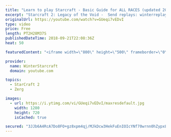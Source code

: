```yaml
---
title: "Learn to play Starcraft - Basic Guide for ALL RACES (updated 2017) #2"
excerpt: "Starcraft 2: Legacy of the Void -  Send replays: winterreplays@gmail.com ( -- Watch live at https://www.twitch.tv/wintergaming"
originalUrl: https://youtube.com/watch?v=GUeqi7vEDvI
type: video
price: Free
length: PT2H28M37S
publishedDateTime: 2018-09-21T22:08:36Z
heat: 50

featuredContent: "<iframe width=\"800\" height=\"500\" frameborder=\"0\" src=\"https://www.youtube.com/embed/GUeqi7vEDvI\" allow=\"accelerometer; autoplay; encrypted-media; gyroscope; picture-in-picture\" allowfullscreen></iframe>"

provider:
  name: WinterStarcraft
  domain: youtube.com

topics:
  - StarCraft 2
  - Zerg

images:
  - url: https://i.ytimg.com/vi/GUeqi7vEDvI/maxresdefault.jpg
    width: 1280
    height: 720
    isCached: true

secured: "3JJb6A4RcA7Do8FO+gz8xpm4qj/MJkDcw3HekFuEnIOIcYNf70wrnn0hZypxLvYAGeWnhHPLOByZRZw3GOaggW7RtXbR/+mxhVePibMXQTE4jmFKCSg7UVTAMGDsCXz88nDHTNSZ5PF0zL8OWr7U7iNxY0y+Sl6A34/nRP1e8lnC7cABGOx+CG01BgPS5n7mHEZsVa/BO5lukEoHTX6ieeScKo5VP1mG9JF3ObfAX83eTJvnbfq72vadpMZ8LhUd561tlr0ezTtGzlBNeo8hddp3IDV6E9XAhoncDMFxD/vDF8gZiPuS661G6CRG7awSZngMMhQg8SX1UQBuGRf7Wdjjho9x7wUn9/wnL38qQFykF5AMGRVqWHH+ti+ocic0rYpm/6IYOiKs4SFYHZPuKoegtUBEN0wyapx/ljHN+P4=;knusHWCyBY+6TLKmMp9jVQ=="
---
```


